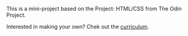 This is a mini-project based on the Project: HTML/CSS from The Odin Project.

Interested in making your own? Chek out the [curriculum](http://www.theodinproject.com/web-development-101/html-css).